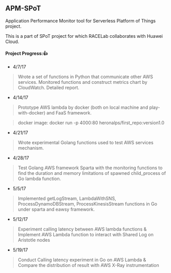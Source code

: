 ## APM-SPoT

Application Performance Monitor tool for Serverless Platform of Things project.

This is a part of SPoT project for which RACELab collaborates with Huawei Cloud.

#### Project Progress::+1:

* 4/7/17
>Wrote a set of functions in Python that communicate other AWS services. Monitored functions and construct metrics chart by CloudWatch. Detailed report.

* 4/14/17
>Prototype AWS lambda by docker (both on local machine and play-with-docker) and FaaS framework.

>docker image: docker run -p 4000:80 heronalps/first_repo:version1.0

* 4/21/17
>Wrote experimental Golang functions used to test AWS services mechanism.		

* 4/28/17
>Test Golang AWS framework Sparta with the monitoring functions to find the duration and memory limitations of spawned child_process of Go lambda function.

* 5/5/17
>Implemented getLogStream, LambdaWithSNS, ProcessDynamoDBStream, ProcessKinesisStream functions in Go under sparta and eawsy framework.

* 5/12/17
>Experiment calling latency between AWS lambda functions & Implement AWS Lambda function to interact with Shared Log on Aristotle nodes

* 5/19/17
>Conduct Calling latency experiment in Go on AWS Lambda & Compare the distribution of result with AWS X-Ray instrumentation
